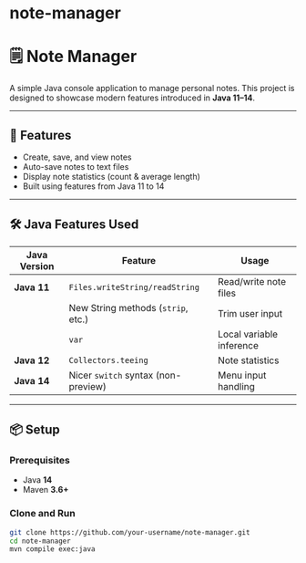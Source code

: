 # note-manager
# 🗒️ Note Manager

A simple Java console application to manage personal notes. This project is designed to showcase modern features introduced in **Java 11–14**.

---

## 🚀 Features

- Create, save, and view notes
- Auto-save notes to text files
- Display note statistics (count & average length)
- Built using features from Java 11 to 14

---

## 🛠 Java Features Used

| Java Version | Feature                              | Usage                        |
|--------------|--------------------------------------|------------------------------|
| **Java 11**  | `Files.writeString/readString`       | Read/write note files        |
|              | New String methods (`strip`, etc.)   | Trim user input              |
|              | `var`                                | Local variable inference     |
| **Java 12**  | `Collectors.teeing`                  | Note statistics              |
| **Java 14**  | Nicer `switch` syntax (non-preview)  | Menu input handling          |

---

## 📦 Setup

### Prerequisites
- Java **14**
- Maven **3.6+**

### Clone and Run

```bash
git clone https://github.com/your-username/note-manager.git
cd note-manager
mvn compile exec:java
